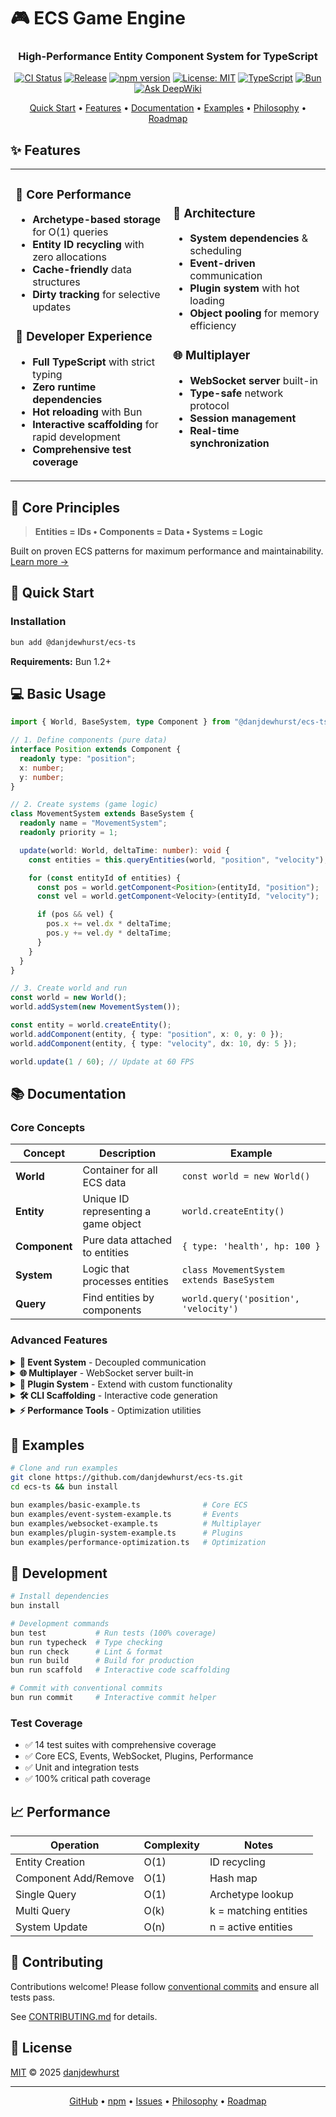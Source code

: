 # 🎮 ECS Game Engine

<div align="center">
  <h3>High-Performance Entity Component System for TypeScript</h3>
  <p>
    <a href="https://github.com/danjdewhurst/ecs-ts/actions/workflows/ci.yml"><img src="https://github.com/danjdewhurst/ecs-ts/actions/workflows/ci.yml/badge.svg" alt="CI Status" /></a>
    <a href="https://github.com/danjdewhurst/ecs-ts/actions/workflows/release-please.yml"><img src="https://github.com/danjdewhurst/ecs-ts/actions/workflows/release-please.yml/badge.svg" alt="Release" /></a>
    <a href="https://www.npmjs.com/package/@danjdewhurst/ecs-ts"><img src="https://img.shields.io/npm/v/@danjdewhurst/ecs-ts.svg" alt="npm version" /></a>
    <a href="https://opensource.org/licenses/MIT"><img src="https://img.shields.io/badge/License-MIT-yellow.svg" alt="License: MIT" /></a>
    <a href="https://www.typescriptlang.org/"><img src="https://img.shields.io/badge/TypeScript-5.0+-blue?logo=typescript&logoColor=white" alt="TypeScript" /></a>
    <a href="https://bun.sh/"><img src="https://img.shields.io/badge/Runtime-Bun-000?logo=bun&logoColor=white" alt="Bun" /></a>
    <a href="https://deepwiki.com/danjdewhurst/ecs-ts"><img src="https://deepwiki.com/badge.svg" alt="Ask DeepWiki"></a>
  </p>
  <p>
    <a href="#-quick-start">Quick Start</a> •
    <a href="#-features">Features</a> •
    <a href="#-documentation">Documentation</a> •
    <a href="#-examples">Examples</a> •
    <a href="PHILOSOPHY.md">Philosophy</a> •
    <a href="roadmap/ROADMAP.md">Roadmap</a>
  </p>
</div>

## ✨ Features

<table>
<tr>
<td width="50%">

### 🚀 Core Performance

- **Archetype-based storage** for O(1) queries
- **Entity ID recycling** with zero allocations
- **Cache-friendly** data structures
- **Dirty tracking** for selective updates

### 🎯 Developer Experience

- **Full TypeScript** with strict typing
- **Zero runtime dependencies**
- **Hot reloading** with Bun
- **Interactive scaffolding** for rapid development
- **Comprehensive test coverage**

</td>
<td width="50%">

### 🧩 Architecture

- **System dependencies** & scheduling
- **Event-driven** communication
- **Plugin system** with hot loading
- **Object pooling** for memory efficiency

### 🌐 Multiplayer

- **WebSocket server** built-in
- **Type-safe** network protocol
- **Session management**
- **Real-time synchronization**

</td>
</tr>
</table>

## 📜 Core Principles

> **Entities = IDs • Components = Data • Systems = Logic**

Built on proven ECS patterns for maximum performance and maintainability. [Learn more →](PHILOSOPHY.md)

## 🚀 Quick Start

### Installation

```bash
bun add @danjdewhurst/ecs-ts
```

**Requirements:** Bun 1.2+

## 💻 Basic Usage

```typescript
import { World, BaseSystem, type Component } from "@danjdewhurst/ecs-ts";

// 1. Define components (pure data)
interface Position extends Component {
  readonly type: "position";
  x: number;
  y: number;
}

// 2. Create systems (game logic)
class MovementSystem extends BaseSystem {
  readonly name = "MovementSystem";
  readonly priority = 1;

  update(world: World, deltaTime: number): void {
    const entities = this.queryEntities(world, "position", "velocity");

    for (const entityId of entities) {
      const pos = world.getComponent<Position>(entityId, "position");
      const vel = world.getComponent<Velocity>(entityId, "velocity");

      if (pos && vel) {
        pos.x += vel.dx * deltaTime;
        pos.y += vel.dy * deltaTime;
      }
    }
  }
}

// 3. Create world and run
const world = new World();
world.addSystem(new MovementSystem());

const entity = world.createEntity();
world.addComponent(entity, { type: "position", x: 0, y: 0 });
world.addComponent(entity, { type: "velocity", dx: 10, dy: 5 });

world.update(1 / 60); // Update at 60 FPS
```

## 📚 Documentation

### Core Concepts

| Concept       | Description                          | Example                                   |
| ------------- | ------------------------------------ | ----------------------------------------- |
| **World**     | Container for all ECS data           | `const world = new World()`               |
| **Entity**    | Unique ID representing a game object | `world.createEntity()`                    |
| **Component** | Pure data attached to entities       | `{ type: 'health', hp: 100 }`             |
| **System**    | Logic that processes entities        | `class MovementSystem extends BaseSystem` |
| **Query**     | Find entities by components          | `world.query('position', 'velocity')`     |

### Advanced Features

<details>
<summary><b>📡 Event System</b> - Decoupled communication</summary>

```typescript
// Subscribe to events
world.subscribeToEvent("player-death", (event) => {
  console.log(`Player ${event.data.playerId} died`);
});

// Emit events
world.emitEvent({
  type: "player-death",
  timestamp: Date.now(),
  data: { playerId: entity },
});
```

</details>

<details>
<summary><b>🌐 Multiplayer</b> - WebSocket server built-in</summary>

```typescript
import { GameServer } from "@danjdewhurst/ecs-ts/websocket";

const server = new GameServer(world, {
  port: 3000,
  maxClients: 100,
});

await server.start();
```

</details>

<details>
<summary><b>🔌 Plugin System</b> - Extend with custom functionality</summary>

```typescript
class MyPlugin implements Plugin {
  readonly name = "MyPlugin";
  readonly version = "1.0.0";

  async initialize(world: World): Promise<void> {
    // Setup systems, components, etc.
  }
}

const pluginManager = new PluginManager();
await pluginManager.loadPlugin(new MyPlugin());
await pluginManager.initializeAll(world);
```

</details>

<details>
<summary><b>🛠️ CLI Scaffolding</b> - Interactive code generation</summary>

```bash
# Launch interactive scaffolding wizard
bun run scaffold

# OR use direct commands with aliases
bun run scaffold component    # Generate component (alias: c, comp)
bun run scaffold system       # Generate system (alias: s, sys)
bun run scaffold example      # Generate example (alias: e, ex)
bun run scaffold game         # Generate game template (alias: g)
bun run scaffold plugin       # Generate plugin (alias: p, plug)
bun run scaffold --help       # Show all commands and options

# Automatically creates tests and updates index files
# Follows ECS patterns and project conventions
```

Generate:
- **Components** with custom properties and factory functions
- **Systems** with dependencies and component queries
- **Examples** demonstrating specific functionality
- **Game templates** with complete setups
- **Plugins** following plugin architecture

</details>

<details>
<summary><b>⚡ Performance Tools</b> - Optimization utilities</summary>

```typescript
// Object pooling
const bulletPool = new ObjectPool(
  () => ({ x: 0, y: 0, active: false }),
  (bullet) => {
    bullet.active = false;
  }
);

// Dirty tracking for selective updates
world.dirtyTracker.markDirty(entityId, "position");
```

</details>

## 🧩 Examples

```bash
# Clone and run examples
git clone https://github.com/danjdewhurst/ecs-ts.git
cd ecs-ts && bun install

bun examples/basic-example.ts              # Core ECS
bun examples/event-system-example.ts       # Events
bun examples/websocket-example.ts          # Multiplayer
bun examples/plugin-system-example.ts      # Plugins
bun examples/performance-optimization.ts   # Optimization
```

## 🧩 Development

```bash
# Install dependencies
bun install

# Development commands
bun test           # Run tests (100% coverage)
bun run typecheck  # Type checking
bun run check      # Lint & format
bun run build      # Build for production
bun run scaffold   # Interactive code scaffolding

# Commit with conventional commits
bun run commit     # Interactive commit helper
```

### Test Coverage

- ✅ 14 test suites with comprehensive coverage
- ✅ Core ECS, Events, WebSocket, Plugins, Performance
- ✅ Unit and integration tests
- ✅ 100% critical path coverage

## 📈 Performance

| Operation            | Complexity | Notes                 |
| -------------------- | ---------- | --------------------- |
| Entity Creation      | O(1)       | ID recycling          |
| Component Add/Remove | O(1)       | Hash map              |
| Single Query         | O(1)       | Archetype lookup      |
| Multi Query          | O(k)       | k = matching entities |
| System Update        | O(n)       | n = active entities   |

## 🤝 Contributing

Contributions welcome! Please follow [conventional commits](https://www.conventionalcommits.org/) and ensure all tests pass.

See [CONTRIBUTING.md](CONTRIBUTING.md) for details.

## 📄 License

[MIT](LICENSE) © 2025 [danjdewhurst](https://github.com/danjdewhurst)

---

<div align="center">
  <p>
    <a href="https://github.com/danjdewhurst/ecs-ts">GitHub</a> •
    <a href="https://www.npmjs.com/package/@danjdewhurst/ecs-ts">npm</a> •
    <a href="https://github.com/danjdewhurst/ecs-ts/issues">Issues</a> •
    <a href="PHILOSOPHY.md">Philosophy</a> •
    <a href="roadmap/ROADMAP.md">Roadmap</a>
  </p>
</div>
